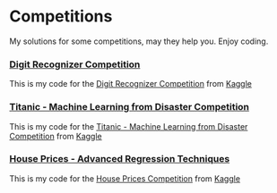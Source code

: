 # Competitions
My solutions for some competitions, may they help you. Enjoy coding.

### [Digit Recognizer Competition](https://github.com/AGMach7/Competitions/blob/main/digit.ipynb)
This is my code for the [Digit Recognizer Competition](https://www.kaggle.com/competitions/digit-recognizer/overview) from [Kaggle](https://www.kaggle.com/)

### [Titanic - Machine Learning from Disaster Competition](https://github.com/AGMach7/Competitions/blob/main/titanic.ipynb)
This is my code for the [Titanic - Machine Learning from Disaster Competition](https://www.kaggle.com/competitions/digit-recognizer/overview) from [Kaggle](https://www.kaggle.com/)


### [House Prices - Advanced Regression Techniques](https://github.com/AGMach7/Competitions/blob/main/huse_price.ipynb)
This is my code for the [House Prices Competition](https://www.kaggle.com/competitions/house-prices-advanced-regression-techniques) from [Kaggle](https://www.kaggle.com/)
